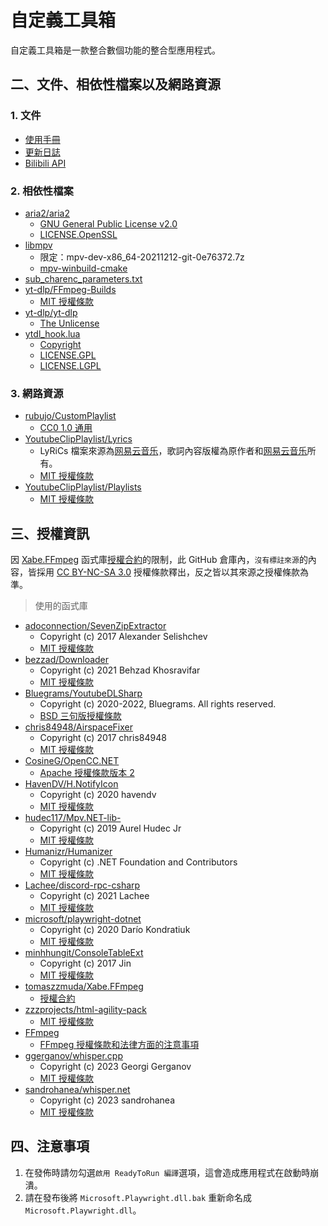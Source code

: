 # 自定義工具箱

自定義工具箱是一款整合數個功能的整合型應用程式。

## 二、文件、相依性檔案以及網路資源

### 1. 文件

- [使用手冊](MANUAL.md)
- [更新日誌](CHANGELOG.md)
- [Bilibili API](BilibiliApi/README.md)

### 2. 相依性檔案

- [aria2/aria2](https://github.com/aria2/aria2)
   - [GNU General Public License v2.0](https://github.com/aria2/aria2/blob/master/COPYING)
   - [LICENSE.OpenSSL](https://github.com/aria2/aria2/blob/master/LICENSE.OpenSSL)
- [libmpv](https://sourceforge.net/projects/mpv-player-windows/files/libmpv/)
  - 限定：mpv-dev-x86_64-20211212-git-0e76372.7z
  - [mpv-winbuild-cmake](https://github.com/shinchiro/mpv-winbuild-cmake)
- [sub_charenc_parameters.txt](https://trac.ffmpeg.org/attachment/ticket/2431/sub_charenc_parameters.txt)
- [yt-dlp/FFmpeg-Builds](https://github.com/yt-dlp/FFmpeg-Builds)
  - [MIT 授權條款](https://github.com/yt-dlp/FFmpeg-Builds/blob/master/LICENSE)
- [yt-dlp/yt-dlp](https://github.com/yt-dlp/yt-dlp)
  - [The Unlicense](https://github.com/yt-dlp/yt-dlp/blob/master/LICENSE)
- [ytdl_hook.lua](https://github.com/mpv-player/mpv/blob/master/player/lua/ytdl_hook.lua)
  - [Copyright](https://github.com/mpv-player/mpv/blob/master/Copyright)
  - [LICENSE.GPL](https://github.com/mpv-player/mpv/blob/master/LICENSE.GPL)
  - [LICENSE.LGPL](https://github.com/mpv-player/mpv/blob/master/LICENSE.LGPL)

### 3. 網路資源

- [rubujo/CustomPlaylist](https://github.com/rubujo/CustomPlaylist)
  - [CC0 1.0 通用](https://github.com/rubujo/CustomPlaylist/blob/main/LICENSE)
- [YoutubeClipPlaylist/Lyrics](https://github.com/YoutubeClipPlaylist/Lyrics)
  - LyRiCs 檔案來源為[网易云音乐](https://music.163.com/)，歌詞內容版權為原作者和[网易云音乐](https://music.163.com/)所有。
  - [MIT 授權條款](https://github.com/YoutubeClipPlaylist/Lyrics/blob/master/LICENSE)
- [YoutubeClipPlaylist/Playlists](https://github.com/YoutubeClipPlaylist/Playlists)
  - [MIT 授權條款](https://github.com/YoutubeClipPlaylist/Playlists/blob/master/LICENSE)

## 三、授權資訊

因 [Xabe.FFmpeg](https://github.com/tomaszzmuda/Xabe.FFmpeg) 函式庫[授權合約](https://ffmpeg.xabe.net/license.html)的限制，此 GitHub 倉庫內，`沒有標註來源`的內容，皆採用 [CC BY-NC-SA 3.0](https://creativecommons.org/licenses/by-nc-sa/3.0/) 授權條款釋出，反之皆以其來源之授權條款為準。

> 使用的函式庫

- [adoconnection/SevenZipExtractor](https://github.com/adoconnection/SevenZipExtractor)
   - Copyright (c) 2017 Alexander Selishchev
   - [MIT 授權條款](https://github.com/adoconnection/SevenZipExtractor/blob/master/LICENSE)
- [bezzad/Downloader](https://github.com/bezzad/Downloader)
   - Copyright (c) 2021 Behzad Khosravifar
   - [MIT 授權條款](https://github.com/bezzad/Downloader/blob/master/LICENSE)
- [Bluegrams/YoutubeDLSharp](https://github.com/Bluegrams/YoutubeDLSharp)
   - Copyright (c) 2020-2022, Bluegrams. All rights reserved.
   - [BSD 三句版授權條款](https://github.com/Bluegrams/YoutubeDLSharp/blob/master/LICENSE.txt)
- [chris84948/AirspaceFixer](https://github.com/chris84948/AirspaceFixer)
   - Copyright (c) 2017 chris84948
   - [MIT 授權條款](https://github.com/chris84948/AirspaceFixer/blob/master/LICENSE)
- [CosineG/OpenCC.NET](https://github.com/CosineG/OpenCC.NET)
   - [Apache 授權條款版本 2](https://github.com/CosineG/OpenCC.NET/blob/master/LICENSE)
- [HavenDV/H.NotifyIcon](https://github.com/HavenDV/H.NotifyIcon)
   - Copyright (c) 2020 havendv
   - [MIT 授權條款](https://github.com/HavenDV/H.NotifyIcon/blob/master/LICENSE.md)
- [hudec117/Mpv.NET-lib-](https://github.com/hudec117/Mpv.NET-lib-)
   - Copyright (c) 2019 Aurel Hudec Jr
   - [MIT 授權條款](https://github.com/hudec117/Mpv.NET-lib-/blob/master/LICENSE)
- [Humanizr/Humanizer](https://github.com/Humanizr/Humanizer)
   - Copyright (c) .NET Foundation and Contributors
   - [MIT 授權條款](https://github.com/Humanizr/Humanizer/blob/main/LICENSE)
- [Lachee/discord-rpc-csharp](https://github.com/Lachee/discord-rpc-csharp)
   - Copyright (c) 2021 Lachee
   - [MIT 授權條款](https://github.com/Lachee/discord-rpc-csharp/blob/master/LICENSE)
- [microsoft/playwright-dotnet](https://github.com/microsoft/playwright-dotnet)
   - Copyright (c) 2020 Darío Kondratiuk
   - [MIT 授權條款](https://github.com/microsoft/playwright-dotnet/blob/main/LICENSE)
- [minhhungit/ConsoleTableExt](https://github.com/minhhungit/ConsoleTableExt)
   - Copyright (c) 2017 Jin
   - [MIT 授權條款](https://github.com/minhhungit/ConsoleTableExt/blob/master/LICENSE)
- [tomaszzmuda/Xabe.FFmpeg](https://github.com/tomaszzmuda/Xabe.FFmpeg)
   - [授權合約](https://ffmpeg.xabe.net/license.html)
- [zzzprojects/html-agility-pack](https://github.com/zzzprojects/html-agility-pack)
   - [MIT 授權條款](https://github.com/zzzprojects/html-agility-pack/blob/master/LICENSE)
- [FFmpeg](https://ffmpeg.org/)
   - [FFmpeg 授權條款和法律方面的注意事項](https://ffmpeg.org/legal.html)
- [ggerganov/whisper.cpp](https://github.com/ggerganov/whisper.cpp)
   - Copyright (c) 2023  Georgi Gerganov
   - [MIT 授權條款](https://github.com/ggerganov/whisper.cpp/blob/master/LICENSE)
- [sandrohanea/whisper.net](https://github.com/sandrohanea/whisper.net)
   - Copyright (c) 2023 sandrohanea
   - [MIT 授權條款](https://github.com/sandrohanea/whisper.net/blob/main/LICENSE)

## 四、注意事項

1. 在發佈時請勿勾選`啟用 ReadyToRun 編譯`選項，這會造成應用程式在啟動時崩潰。
2. 請在發布後將 `Microsoft.Playwright.dll.bak` 重新命名成 `Microsoft.Playwright.dll`。